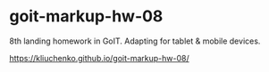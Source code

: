 # goit-markup-hw-08

8th landing homework in GoIT. Adapting for tablet & mobile devices.

https://kliuchenko.github.io/goit-markup-hw-08/
